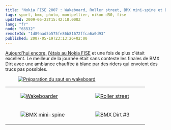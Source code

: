 ```yaml
---
title: "Nokia FISE 2007 : Wakeboard, Roller street, BMX mini-spine et BMX Dirt"
tags: sport, bmx, photo, montpellier, nikon d50, fise
updated: 2009-05-22T15:42:18.000Z
lang: "fr"
node: "65532"
remoteId: "1d89aad5b575fe86b81672ffca6a0d93"
published: 2007-05-19T23:13:26+02:00
---
```


[Aujourd'hui encore, j'étais au Nokia FISE](/post/nokia-fise-2007-le-jeudi-qualifications-wakeboard-et-training-bmx-dirt) et une fois de plus c'était excellent. Le meilleur de la journée était sans conteste les finales de BMX Dirt avec une ambiance chauffée à blanc par des riders qui envoient des trucs pas possibles.

<figure class="object-center"><a href="/images/preparation-du-saut-en-wakeboard.jpg"><img src="/images/660x/preparation-du-saut-en-wakeboard.jpg" alt="Préparation du saut en wakeboard">
</a></figure>

<table class="table-centre"><tr><td><figure class="object-center"><a href="/images/wakeboarder.jpg"><img src="/images/330x/wakeboarder.jpg" alt="Wakeboarder">
</a></figure></td>
<td><figure class="object-center"><a href="/images/roller-street.jpg"><img src="/images/330x/roller-street.jpg" alt="Roller street">
</a></figure></td>
</tr>
<tr><td><figure class="object-center"><a href="/images/bmx-mini-spine.jpg"><img src="/images/330x/bmx-mini-spine.jpg" alt="BMX mini-spine">
</a></figure></td>
<td><figure class="object-center"><a href="/images/bmx-dirt-3.jpg"><img src="/images/330x/bmx-dirt-3.jpg" alt="BMX Dirt #3">
</a></figure></td>
</tr>

</table>
